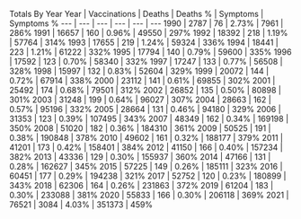 Totals By Year
Year | Vaccinations | Deaths | Deaths % | Symptoms | Symptoms %
--- | --- | --- | --- | --- | ---
1990 | 2787 | 76 | 2.73% | 7961 | 286%
1991 | 16657 | 160 | 0.96% | 49550 | 297%
1992 | 18392 | 218 | 1.19% | 57764 | 314%
1993 | 17655 | 219 | 1.24% | 59324 | 336%
1994 | 18441 | 223 | 1.21% | 61222 | 332%
1995 | 17794 | 140 | 0.79% | 59600 | 335%
1996 | 17592 | 123 | 0.70% | 58340 | 332%
1997 | 17247 | 133 | 0.77% | 56508 | 328%
1998 | 15997 | 132 | 0.83% | 52604 | 329%
1999 | 20072 | 144 | 0.72% | 67914 | 338%
2000 | 23112 | 141 | 0.61% | 69855 | 302%
2001 | 25492 | 174 | 0.68% | 79501 | 312%
2002 | 26852 | 135 | 0.50% | 80898 | 301%
2003 | 31248 | 199 | 0.64% | 96027 | 307%
2004 | 28663 | 162 | 0.57% | 95196 | 332%
2005 | 28664 | 131 | 0.46% | 94180 | 329%
2006 | 31353 | 123 | 0.39% | 107495 | 343%
2007 | 48349 | 162 | 0.34% | 169198 | 350%
2008 | 51020 | 182 | 0.36% | 184310 | 361%
2009 | 50525 | 191 | 0.38% | 190848 | 378%
2010 | 49602 | 161 | 0.32% | 188177 | 379%
2011 | 41201 | 173 | 0.42% | 158401 | 384%
2012 | 41150 | 166 | 0.40% | 157234 | 382%
2013 | 43336 | 129 | 0.30% | 155937 | 360%
2014 | 47166 | 131 | 0.28% | 162627 | 345%
2015 | 57225 | 149 | 0.26% | 185111 | 323%
2016 | 60451 | 177 | 0.29% | 194238 | 321%
2017 | 52752 | 120 | 0.23% | 180899 | 343%
2018 | 62306 | 164 | 0.26% | 231863 | 372%
2019 | 61204 | 183 | 0.30% | 233088 | 381%
2020 | 55833 | 166 | 0.30% | 206118 | 369%
2021 | 76521 | 3084 | 4.03% | 351373 | 459%
